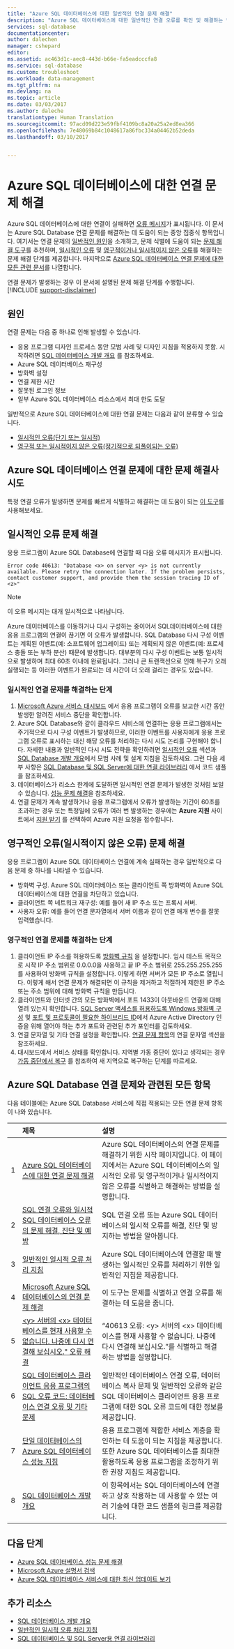 ```yaml
---
title: "Azure SQL 데이터베이스에 대한 일반적인 연결 문제 해결"
description: "Azure SQL 데이터베이스에 대한 일반적인 연결 오류를 확인 및 해결하는 단계"
services: sql-database
documentationcenter: 
author: dalechen
manager: cshepard
editor: 
ms.assetid: ac463d1c-aec8-443d-b66e-fa5eadcccfa8
ms.service: sql-database
ms.custom: troubleshoot
ms.workload: data-management
ms.tgt_pltfrm: na
ms.devlang: na
ms.topic: article
ms.date: 03/03/2017
ms.author: daleche
translationtype: Human Translation
ms.sourcegitcommit: 97acd09d223e59fbf4109bc8a20a25a2ed8ea366
ms.openlocfilehash: 7e48069b84c1048617a86fbc334a04462b52deda
ms.lasthandoff: 03/10/2017


---
```

# <a name="troubleshoot-connection-issues-to-azure-sql-database"></a>Azure SQL 데이터베이스에 대한 연결 문제 해결
Azure SQL 데이터베이스에 대한 연결이 실패하면 [오류 메시지](sql-database-develop-error-messages.md)가 표시됩니다. 이 문서는 Azure SQL Database 연결 문제를 해결하는 데 도움이 되는 중앙 집중식 항목입니다. 여기서는 연결 문제의 [일반적인 원인](#cause)을 소개하고, 문제 식별에 도움이 되는 [문제 해결 도구](#try-the-troubleshooter-for-azure-sql-database-connectivity-issues)를 추천하며, [일시적인 오류](#troubleshoot-transient-errors) 및 [영구적이거나 일시적이지 않은 오류](#troubleshoot-the-persistent-errors)를 해결하는 문제 해결 단계를 제공합니다. 마지막으로 [Azure SQL 데이터베이스 연결 문제에 대한 모든 관련 문서](#all-topics-for-azure-sql-database-connection-problems)를 나열합니다.

연결 문제가 발생하는 경우 이 문서에 설명된 문제 해결 단계를 수행합니다.
[!INCLUDE [support-disclaimer](../../includes/support-disclaimer.md)]

## <a name="cause"></a>원인
연결 문제는 다음 중 하나로 인해 발생할 수 있습니다.

* 응용 프로그램 디자인 프로세스 동안 모범 사례 및 디자인 지침을 적용하지 못함.  시작하려면 [SQL 데이터베이스 개발 개요](sql-database-develop-overview.md) 를 참조하세요.
* Azure SQL 데이터베이스 재구성
* 방화벽 설정
* 연결 제한 시간
* 잘못된 로그인 정보
* 일부 Azure SQL 데이터베이스 리소스에서 최대 한도 도달

일반적으로 Azure SQL 데이터베이스에 대한 연결 문제는 다음과 같이 분류할 수 있습니다.

* [일시적인 오류(단기 또는 일시적)](#troubleshoot-transient-errors)
* [영구적 또는 일시적이지 않은 오류(정기적으로 되풀이되는 오류)](#troubleshoot-the-persistent-errors)

## <a name="try-the-troubleshooter-for-azure-sql-database-connectivity-issues"></a>Azure SQL 데이터베이스 연결 문제에 대한 문제 해결사 시도
특정 연결 오류가 발생하면 문제를 빠르게 식별하고 해결하는 데 도움이 되는 [이 도구](https://support.microsoft.com/help/10085/troubleshooting-connectivity-issues-with-microsoft-azure-sql-database)를 사용해보세요.

## <a name="troubleshoot-transient-errors"></a>일시적인 오류 문제 해결

응용 프로그램이 Azure SQL Database에 연결할 때 다음 오류 메시지가 표시됩니다.

```
Error code 40613: "Database <x> on server <y> is not currently available. Please retry the connection later. If the problem persists, contact customer support, and provide them the session tracing ID of <z>"
```

> [!NOTE]
> 이 오류 메시지는 대개 일시적으로 나타납니다.
> 
> 

Azure 데이터베이스를 이동하거나 다시 구성하는 중이어서 SQL데이터베이스에 대한 응용 프로그램의 연결이 끊기면 이 오류가 발생합니다. SQL Database 다시 구성 이벤트는 계획된 이벤트(예: 소프트웨어 업그레이드) 또는 계획되지 않은 이벤트(예: 프로세스 충돌 또는 부하 분산) 때문에 발생합니다. 대부분의 다시 구성 이벤트는 보통 일시적으로 발생하며 최대 60초 이내에 완료됩니다. 그러나 큰 트랜잭션으로 인해 복구가 오래 실행되는 등 이러한 이벤트가 완료되는 데 시간이 더 오래 걸리는 경우도 있습니다.

### <a name="steps-to-resolve-transient-connectivity-issues"></a>일시적인 연결 문제를 해결하는 단계

1. [Microsoft Azure 서비스 대시보드](https://azure.microsoft.com/status) 에서 응용 프로그램이 오류를 보고한 시간 동안 발생한 알려진 서비스 중단을 확인합니다.
2. Azure SQL Database와 같이 클라우드 서비스에 연결하는 응용 프로그램에서는 주기적으로 다시 구성 이벤트가 발생하므로, 이러한 이벤트를 사용자에게 응용 프로그램 오류로 표시하는 대신 해당 오류를 처리하는 다시 시도 논리를 구현해야 합니다. 자세한 내용과 일반적인 다시 시도 전략을 확인하려면 [일시적인 오류](sql-database-connectivity-issues.md) 섹션과 [SQL Database 개발 개요](sql-database-develop-overview.md)에서 모범 사례 및 설계 지침을 검토하세요. 그런 다음 세부 사항은 [SQL Database 및 SQL Server에 대한 연결 라이브러리](sql-database-libraries.md) 에서 코드 샘플을 참조하세요.
3. 데이터베이스가 리소스 한계에 도달하면 일시적인 연결 문제가 발생한 것처럼 보일 수 있습니다. [성능 문제 해결](sql-database-troubleshoot-performance.md)을 참조하세요.
4. 연결 문제가 계속 발생하거나 응용 프로그램에서 오류가 발생하는 기간이 60초를 초과하는 경우 또는 특정일에 오류가 여러 번 발생하는 경우에는 **Azure 지원** 사이트에서 [지원 받기](https://azure.microsoft.com/support/options) 를 선택하여 Azure 지원 요청을 접수합니다.

## <a name="troubleshoot-persistent-errors-non-transient-errors"></a>영구적인 오류(일시적이지 않은 오류) 문제 해결
응용 프로그램이 Azure SQL 데이터베이스 연결에 계속 실패하는 경우 일반적으로 다음 문제 중 하나를 나타낼 수 있습니다.

* 방화벽 구성. Azure SQL 데이터베이스 또는 클라이언트 쪽 방화벽이 Azure SQL 데이터베이스에 대한 연결을 차단하고 있습니다.
* 클라이언트 쪽 네트워크 재구성: 예를 들어 새 IP 주소 또는 프록시 서버.
* 사용자 오류: 예를 들어 연결 문자열에서 서버 이름과 같이 연결 매개 변수를 잘못 입력했습니다.

### <a name="steps-to-resolve-persistent-connectivity-issues"></a>영구적인 연결 문제를 해결하는 단계
1. 클라이언트 IP 주소를 허용하도록 [방화벽 규칙](sql-database-configure-firewall-settings.md) 을 설정합니다. 임시 테스트 목적으로 시작 IP 주소 범위로 0.0.0.0을 사용하고 끝 IP 주소 범위로 255.255.255.255를 사용하여 방화벽 규칙을 설정합니다. 이렇게 하면 서버가 모든 IP 주소로 열립니다. 이렇게 해서 연결 문제가 해결되면 이 규칙을 제거하고 적절하게 제한된 IP 주소 또는 주소 범위에 대해 방화벽 규칙을 만듭니다. 
2. 클라이언트와 인터넷 간의 모든 방화벽에서 포트 1433이 아웃바운드 연결에 대해 열려 있는지 확인합니다. [SQL Server 액세스를 허용하도록 Windows 방화벽 구성](https://msdn.microsoft.com/library/cc646023.aspx) 및 [포트 및 프로토콜이 필요한 하이브리드 ID](https://docs.microsoft.com/azure/active-directory/connect/active-directory-aadconnect-ports)에서 Azure Active Directory 인증을 위해 열어야 하는 추가 포트와 관련된 추가 포인터를 검토하세요.
3. 연결 문자열 및 기타 연결 설정을 확인합니다. [연결 문제 항목](sql-database-connectivity-issues.md#connections-to-azure-sql-database)의 연결 문자열 섹션을 참조하세요.
4. 대시보드에서 서비스 상태를 확인합니다. 지역별 가동 중단이 있다고 생각되는 경우 [가동 중단에서 복구](sql-database-disaster-recovery.md) 를 참조하여 새 지역으로 복구하는 단계를 따르세요.

## <a name="all-topics-for-azure-sql-database-connection-problems"></a>Azure SQL Database 연결 문제와 관련된 모든 항목
다음 테이블에는 Azure SQL Database 서비스에 직접 적용되는 모든 연결 문제 항목이 나와 있습니다.

| &nbsp; | 제목 | 설명 |
| ---:|:--- |:--- |
| 1 |[Azure SQL 데이터베이스에 대한 연결 문제 해결](sql-database-troubleshoot-common-connection-issues.md) |Azure SQL 데이터베이스의 연결 문제를 해결하기 위한 시작 페이지입니다. 이 페이지에서는 Azure SQL 데이터베이스의 일시적인 오류 및 영구적이거나 일시적이지 않은 오류를 식별하고 해결하는 방법을 설명합니다. |
| 2 |[SQL 연결 오류와 일시적 SQL 데이터베이스 오류의 문제 해결, 진단 및 예방](sql-database-connectivity-issues.md) |SQL 연결 오류 또는 Azure SQL 데이터베이스의 일시적 오류를 해결, 진단 및 방지하는 방법을 알아봅니다. |
| 3 |[일반적인 일시적 오류 처리 지침](../best-practices-retry-general.md) |Azure SQL 데이터베이스에 연결할 때 발생하는 일시적인 오류를 처리하기 위한 일반적인 지침을 제공합니다. |
| 4 |[Microsoft Azure SQL 데이터베이스의 연결 문제 해결](https://support.microsoft.com/help/10085/troubleshooting-connectivity-issues-with-microsoft-azure-sql-database) |이 도구는 문제를 식별하고 연결 오류를 해결하는 데 도움을 줍니다. |
| 5 |[&lt;y&gt; 서버의 &lt;x&gt; 데이터베이스를 현재 사용할 수 없습니다. 나중에 다시 연결해 보십시오." 오류 해결](sql-database-troubleshoot-connection.md) |“40613 오류: &lt;y&gt; 서버의 &lt;x&gt; 데이터베이스를 현재 사용할 수 없습니다. 나중에 다시 연결해 보십시오.”를 식별하고 해결하는 방법을 설명합니다. |
| 6 |[SQL 데이터베이스 클라이언트 응용 프로그램의 SQL 오류 코드: 데이터베이스 연결 오류 및 기타 문제](sql-database-develop-error-messages.md) |일반적인 데이터베이스 연결 오류, 데이터베이스 복사 문제 및 일반적인 오류와 같은 SQL 데이터베이스 클라이언트 응용 프로그램에 대한 SQL 오류 코드에 대한 정보를 제공합니다. |
| 7 |[단일 데이터베이스의 Azure SQL 데이터베이스 성능 지침](sql-database-performance-guidance.md) |응용 프로그램에 적합한 서비스 계층을 확인하는 데 도움이 되는 지침을 제공합니다. 또한 Azure SQL 데이터베이스를 최대한 활용하도록 응용 프로그램을 조정하기 위한 권장 지침도 제공합니다. |
| 8 |[SQL 데이터베이스 개발 개요](sql-database-develop-overview.md) |이 항목에서는 SQL 데이터베이스에 연결하고 상호 작용하는 데 사용할 수 있는 여러 기술에 대한 코드 샘플의 링크를 제공합니다. |

## <a name="next-steps"></a>다음 단계
* [Azure SQL 데이터베이스 성능 문제 해결](sql-database-troubleshoot-performance.md)
* [Microsoft Azure 설명서 검색](http://azure.microsoft.com/search/documentation/)
* [Azure SQL 데이터베이스 서비스에 대한 최신 업데이트 보기](http://azure.microsoft.com/updates/?service=sql-database)

## <a name="additional-resources"></a>추가 리소스
* [SQL 데이터베이스 개발 개요](sql-database-develop-overview.md)
* [일반적인 일시적 오류 처리 지침](../best-practices-retry-general.md)
* [SQL 데이터베이스 및 SQL Server용 연결 라이브러리](sql-database-libraries.md)


